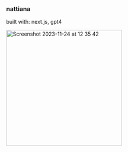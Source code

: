 ### nattiana

built with: next.js, gpt4

<img width="312" alt="Screenshot 2023-11-24 at 12 35 42" src="https://github.com/yzse/nattiana/assets/54381977/9f9f1ffc-5320-4d88-b4c2-786520129c13">
